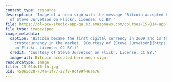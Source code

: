 ```yaml
---
content_type: resource
description: 'Image of a neon sign with the message "Bitcoin accepted here" Courtesy
  of Steve Jurvetson on Flickr. License: CC BY.'
file: https://ol-ocw-studio-app-qa.s3.amazonaws.com/courses/15-014-applied-macro-and-international-economics-ii-spring-2016/45065d28734a1f7722f89cf99f46aa76_15-014s16-th.jpg
file_type: image/jpeg
image_metadata:
  caption: 'Bitcoin became the first digital currency in 2009 and is the leading decentralized
    cryptocurrency in the market. (Courtesy of [Steve Jurvetson](https://www.flickr.com/photos/jurvetson/13543526165)
    on Flickr. License: CC BY.)'
  credit: 'Courtesy of Steve Jurvetson on Flickr. License: CC BY.'
  image-alt: Bitcoin accepted here neon sign.
resourcetype: Image
title: 15-014s16-th.jpg
uid: 45065d28-734a-1f77-22f8-9cf99f46aa76
---
```


